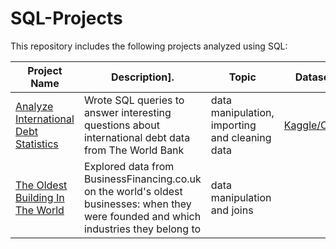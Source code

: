 # SQL-Projects
This repository includes the following projects analyzed using SQL:

Project Name  | Description].   |  Topic   |  Dataset Source
------------- | ------------- | ------------------ | ------------------
[Analyze International Debt Statistics](https://github.com/kamararichards/SQL-Portfolio-Projects/tree/main/Analyze_International_Debt_Statistics)  | Wrote SQL queries to answer interesting questions about international debt data from The World Bank  | data manipulation, importing and cleaning data | [Kaggle/CC_Approval](https://www.kaggle.com/datasets/caesarmario/application-data)
[The Oldest Building In The World](https://github.com/kamararichards/SQL-Portfolio-Projects/tree/main/The_Oldest_Building_In_The_World_2)  | Explored data from BusinessFinancing.co.uk on the world's oldest businesses: when they were founded and which industries they belong to | data manipulation and joins
